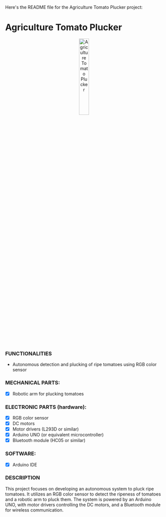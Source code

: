 Here's the README file for the Agriculture Tomato Plucker project:

# Agriculture Tomato Plucker

<p align="center">
<img src="![Uploading Screenshot (89).png…]()
g" title="Agriculture Tomato Plucker" width="25%">
</p>

### FUNCTIONALITIES

- Autonomous detection and plucking of ripe tomatoes using RGB color sensor

### MECHANICAL PARTS:

- [x] Robotic arm for plucking tomatoes

### ELECTRONIC PARTS (hardware):

- [x] RGB color sensor
- [x] DC motors
- [x] Motor drivers (L293D or similar)
- [x] Arduino UNO (or equivalent microcontroller)
- [x] Bluetooth module (HC05 or similar)

### SOFTWARE:

- [x] Arduino IDE

### DESCRIPTION

This project focuses on developing an autonomous system to pluck ripe tomatoes. It utilizes an RGB color sensor to detect the ripeness of tomatoes and a robotic arm to pluck them. The system is powered by an Arduino UNO, with motor drivers controlling the DC motors, and a Bluetooth module for wireless communication.

